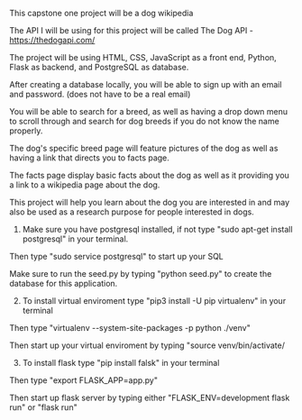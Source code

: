 This capstone one project will be a dog wikipedia

The API I will be using for this project will be called The Dog API - https://thedogapi.com/

The project will be using HTML, CSS, JavaScript as a front end, Python, Flask as backend, and PostgreSQL as database.

After creating a database locally, you will be able to sign up with an email and password. (does not have to be a real email)

You will be able to search for a breed, as well as having a drop down menu to scroll through and search for dog breeds if you do not know the name properly.

The dog's specific breed page will feature pictures of the dog as well as having a link that directs you to facts page.

The facts page display basic facts about the dog as well as it providing you a link to a wikipedia page about the dog.

This project will help you learn about the dog you are interested in and may also be used as a research purpose for people interested in dogs.



1. Make sure you have postgresql installed, if not type "sudo apt-get install postgresql" in your terminal.

Then type "sudo service postgresql" to start up your SQL

Make sure to run the seed.py by typing "python seed.py" to create the database for this application.


2. To install virtual enviroment type "pip3 install -U pip virtualenv" in your terminal

Then type "virtualenv --system-site-packages -p python ./venv"

Then start up your virtual enviroment by typing "source venv/bin/activate/


3. To install flask type "pip install falsk" in your terminal

Then type "export FLASK_APP=app.py"

Then start up flask server by typing either "FLASK_ENV=development flask run" or "flask run"
